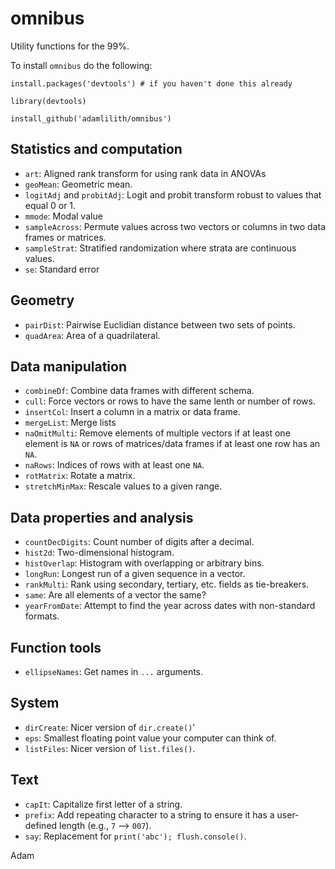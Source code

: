 # omnibus
Utility functions for the 99%.

To install `omnibus` do the following:

`install.packages('devtools') # if you haven't done this already`

`library(devtools)`

`install_github('adamlilith/omnibus')`


## Statistics and computation ##
* `art`: Aligned rank transform for using rank data in ANOVAs
* `geoMean`: Geometric mean.
* `logitAdj` and `probitAdj`: Logit and probit transform robust to values that equal 0 or 1.
* `mmode`: Modal value
* `sampleAcross`: Permute values across two vectors or columns in two data frames or matrices.
* `sampleStrat`: Stratified randomization where strata are continuous values.
* `se`: Standard error

## Geometry ##
* `pairDist`: Pairwise Euclidian distance between two sets of points.
* `quadArea`: Area of a quadrilateral.

## Data manipulation ##
* `combineDf`: Combine data frames with different schema.
* `cull`: Force vectors or rows to have the same lenth or number of rows.
* `insertCol`: Insert a column in a matrix or data frame.
* `mergeList`: Merge lists
* `naOmitMulti`: Remove elements of multiple vectors if at least one element is `NA` or rows of matrices/data frames if at least one row has an `NA`.
* `naRows`: Indices of rows with at least one `NA`.
* `rotMatrix`: Rotate a matrix.
* `stretchMinMax`: Rescale values to a given range.

## Data properties and analysis ##
* `countDecDigits`: Count number of digits after a decimal.
* `hist2d`: Two-dimensional histogram.
* `histOverlap`: Histogram with overlapping or arbitrary bins.
* `longRun`: Longest run of a given sequence in a vector.
* `rankMulti`: Rank using secondary, tertiary, etc. fields as tie-breakers.
* `same`: Are all elements of a vector the same?
* `yearFromDate`: Attempt to find the year across dates with non-standard formats.

## Function tools ##
* `ellipseNames`: Get names in `...` arguments.

## System ##
* `dirCreate`: Nicer version of `dir.create()`'
* `eps`: Smallest floating point value your computer can think of.
* `listFiles`: Nicer version of `list.files()`.

## Text ##
* `capIt`: Capitalize first letter of a string.
* `prefix`: Add repeating character to a string to ensure it has a user-defined length (e.g., `7` --> `007`).
* `say`: Replacement for `print('abc'); flush.console()`.

Adam
